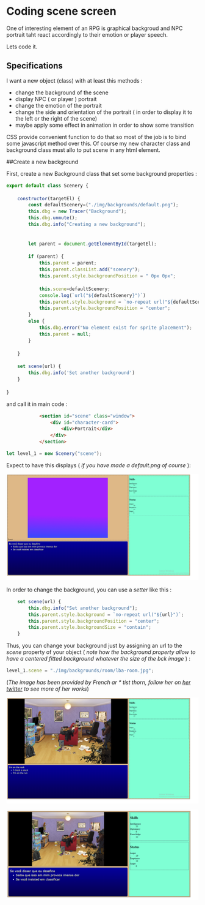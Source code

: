 # Coding scene screen

One of interesting element of an RPG is graphical backgroud and NPC portrait taht react accordingly to their emotion or player speech.

Lets code it.

## Specifications

I want a new object (class) with at least this methods :

- change the background of the scene
- display NPC ( or player ) portrait
- change the emotion of the portrait
- change the side and orientation of the portrait ( in order to display it to the left or the right of the scene)
- maybe apply some effect in animation in order to show some transition

CSS provide convenient function to do that so most of the job is to bind some javascript method over this. Of course my new character class and background class must allo to put scene in any html element.

##Create a new background

First, create a new Background class that set some background properties :

```javascript
export default class Scenery {

    constructor(targetEl) {
        const defaultScenery=("./img/backgrounds/default.png");
        this.dbg = new Tracer("Background");
        this.dbg.unmute();
        this.dbg.info("Creating a new background");


        let parent = document.getElementById(targetEl);

        if (parent) {
            this.parent = parent;
            this.parent.classList.add("scenery");
            this.parent.style.backgroundPosition = " 0px 0px";

            this.scene=defaultScenery;            
            console.log(`url("${defaultScenery}")`)
            this.parent.style.background = `no-repeat url("${defaultScenery}")`;
            this.parent.style.backgroundPosition = "center";
        }
        else {
            this.dbg.error("No element exist for sprite placement");
            this.parent = null;
        }

    }

    set scene(url) {
        this.dbg.info('Set another background')
    }

}
```

and call it in main code :

```html
            <section id="scene" class="window">
                <div id="character-card">
                    <div>Portrait</div>
                </div>
            </section>
```

```javascript
let level_1 = new Scenery("scene");
```

Expect to have this displays ( *if you have made a default.png of course* ):

![default background](./image/back1.png)

In order to change the background, you can use a *setter* like this :

```javascript
    set scene(url) {
        this.dbg.info("Set another background");        
        this.parent.style.background = `no-repeat url("${url}")`;
        this.parent.style.backgroundPosition = "center";        
        this.parent.style.backgroundSize = "contain";
    }

```

Thus, you can change your background just by assigning an url to the *scene* property of your object ( *note how the background property allow to have a centered fitted background whatever the size of the bck image* ) :

```javascript
level_1.scene = "./img/backgrounds/room/lba-room.jpg";
```

(*The image has been provided by French ar * tist thorn, follow her on [her twitter](https://twitter.com/thorn_bulle?lang=fr) to see more of her works*)


![big background](./image/back2.png)

![small background](./image/back3.png)
